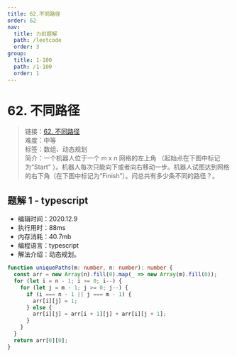 ```yaml
---
title: 62.不同路径
order: 62
nav:
  title: 力扣题解
  path: /leetcode
  order: 3
group:
  title: 1-100
  path: /1-100
  order: 1
---
```


# 62. 不同路径

> 链接：[62. 不同路径](https://leetcode-cn.com/problems/unique-paths/)  
> 难度：中等  
> 标签：数组、动态规划  
> 简介：一个机器人位于一个 m x n 网格的左上角 （起始点在下图中标记为“Start” ）。机器人每次只能向下或者向右移动一步。机器人试图达到网格的右下角（在下图中标记为“Finish”）。问总共有多少条不同的路径？。

## 题解 1 - typescript

- 编辑时间：2020.12.9
- 执行用时：88ms
- 内存消耗：40.7mb
- 编程语言：typescript
- 解法介绍：动态规划。

```typescript
function uniquePaths(m: number, n: number): number {
  const arr = new Array(n).fill(0).map(_ => new Array(m).fill(0));
  for (let i = n - 1; i >= 0; i--) {
    for (let j = m - 1; j >= 0; j--) {
      if (i === n - 1 || j === m - 1) {
        arr[i][j] = 1;
      } else {
        arr[i][j] = arr[i + 1][j] + arr[i][j + 1];
      }
    }
  }
  return arr[0][0];
}
```
